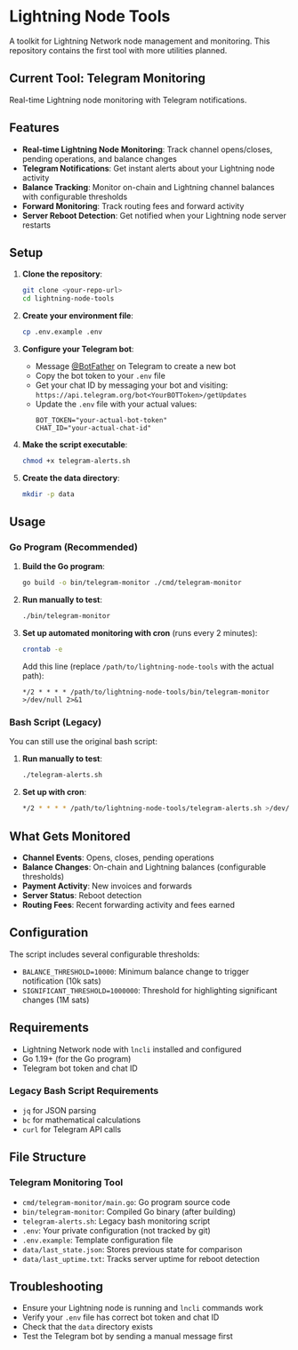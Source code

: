 # Lightning Node Tools

A toolkit for Lightning Network node management and monitoring. This repository contains the first tool with more utilities planned.

## Current Tool: Telegram Monitoring

Real-time Lightning node monitoring with Telegram notifications.

## Features

- **Real-time Lightning Node Monitoring**: Track channel opens/closes, pending operations, and balance changes
- **Telegram Notifications**: Get instant alerts about your Lightning node activity
- **Balance Tracking**: Monitor on-chain and Lightning channel balances with configurable thresholds
- **Forward Monitoring**: Track routing fees and forward activity
- **Server Reboot Detection**: Get notified when your Lightning node server restarts

## Setup

1. **Clone the repository**:
   ```bash
   git clone <your-repo-url>
   cd lightning-node-tools
   ```

2. **Create your environment file**:
   ```bash
   cp .env.example .env
   ```

3. **Configure your Telegram bot**:
   - Message [@BotFather](https://t.me/botfather) on Telegram to create a new bot
   - Copy the bot token to your `.env` file
   - Get your chat ID by messaging your bot and visiting: `https://api.telegram.org/bot<YourBOTToken>/getUpdates`
   - Update the `.env` file with your actual values:
     ```
     BOT_TOKEN="your-actual-bot-token"
     CHAT_ID="your-actual-chat-id"
     ```

4. **Make the script executable**:
   ```bash
   chmod +x telegram-alerts.sh
   ```

5. **Create the data directory**:
   ```bash
   mkdir -p data
   ```

## Usage

### Go Program (Recommended)

1. **Build the Go program**:
   ```bash
   go build -o bin/telegram-monitor ./cmd/telegram-monitor
   ```

2. **Run manually to test**:
   ```bash
   ./bin/telegram-monitor
   ```

3. **Set up automated monitoring with cron** (runs every 2 minutes):
   ```bash
   crontab -e
   ```
   
   Add this line (replace `/path/to/lightning-node-tools` with the actual path):
   ```
   */2 * * * * /path/to/lightning-node-tools/bin/telegram-monitor >/dev/null 2>&1
   ```

### Bash Script (Legacy)

You can still use the original bash script:

1. **Run manually to test**:
   ```bash
   ./telegram-alerts.sh
   ```

2. **Set up with cron**:
   ```bash
   */2 * * * * /path/to/lightning-node-tools/telegram-alerts.sh >/dev/null 2>&1
   ```

## What Gets Monitored

- **Channel Events**: Opens, closes, pending operations
- **Balance Changes**: On-chain and Lightning balances (configurable thresholds)
- **Payment Activity**: New invoices and forwards
- **Server Status**: Reboot detection
- **Routing Fees**: Recent forwarding activity and fees earned

## Configuration

The script includes several configurable thresholds:

- `BALANCE_THRESHOLD=10000`: Minimum balance change to trigger notification (10k sats)
- `SIGNIFICANT_THRESHOLD=1000000`: Threshold for highlighting significant changes (1M sats)

## Requirements

- Lightning Network node with `lncli` installed and configured
- Go 1.19+ (for the Go program)
- Telegram bot token and chat ID

### Legacy Bash Script Requirements
- `jq` for JSON parsing
- `bc` for mathematical calculations
- `curl` for Telegram API calls

## File Structure

### Telegram Monitoring Tool
- `cmd/telegram-monitor/main.go`: Go program source code
- `bin/telegram-monitor`: Compiled Go binary (after building)
- `telegram-alerts.sh`: Legacy bash monitoring script
- `.env`: Your private configuration (not tracked by git)
- `.env.example`: Template configuration file
- `data/last_state.json`: Stores previous state for comparison
- `data/last_uptime.txt`: Tracks server uptime for reboot detection

## Troubleshooting

- Ensure your Lightning node is running and `lncli` commands work
- Verify your `.env` file has correct bot token and chat ID
- Check that the `data` directory exists
- Test the Telegram bot by sending a manual message first